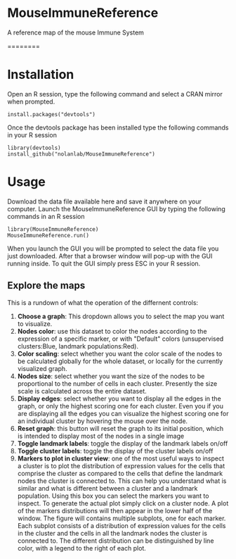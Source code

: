 # MouseImmuneReference
A reference map of the mouse Immune System

========

# Installation


Open an R session, type the following command and select a CRAN mirror when prompted.

`install.packages("devtools")`

Once the devtools package has been installed type the following commands in your R session

```
library(devtools)
install_github("nolanlab/MouseImmuneReference")
```

# Usage

Download the data file available here and save it anywhere on your computer. Launch the MouseImmuneReference GUI by typing the following commands in an R session

```
library(MouseImmuneReference)
MouseImmuneReference.run()
```
When you launch the GUI you will be prompted to select the data file you just downloaded. After that a browser window will pop-up with the GUI running inside. To quit the GUI simply press ESC in your R session.


## Explore the maps

This is a rundown of what the operation of the differnent controls:

1. **Choose a graph**: This dropdown allows you to select the map you want to visualize.
2. **Nodes color**: use this dataset to color the nodes according to the expression of a specific marker, or with "Default" colors (unsupervised clusters:Blue, landmark populations:Red).
3. **Color scaling**: select whether you want the color scale of the nodes to be calculated globally for the whole dataset, or locally for the currently visualized graph.
4. **Nodes size**: select whether you want the size of the nodes to be proportional to the number of cells in each cluster. Presently the size scale is calculated across the entire dataset.
5. **Display edges**: select whether you want to display all the edges in the graph, or only the highest scoring one for each cluster. Even you if you are displaying all the edges you can visualize the highest scoring one for an individual cluster by hovering the mouse over the node.
6. **Reset graph**: this button will reset the graph to its initial position, which is intended to display most of the nodes in a single image
7. **Toggle landmark labels**: toggle the display of the landmark labels on/off
8. **Toggle cluster labels**: toggle the display of the cluster labels on/off
9. **Markers to plot in cluster view**: one of the most useful ways to inspect a cluster is to plot the distribution of expression values for the cells that comprise the cluster as compared to the cells that define the landmark nodes the cluster is connected to. This can help you understand what is similar and what is different between a cluster and a landmark population. Using this box you can select the markers you want to inspect. To generate the actual plot simply click on a cluster node. A plot of the markers distributions will then appear in the lower half of the window. The figure will contains multiple subplots, one for each marker. Each subplot consists of a distribution of expression values for the cells in the cluster and the cells in all the landmark nodes the cluster is connected to. The different distribution can be distinguished by line color, with a legend to the right of each plot.






